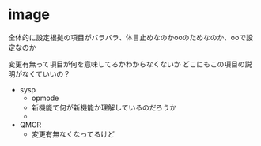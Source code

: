# image

全体的に設定根拠の項目がバラバラ、体言止めなのかooのためなのか、ooで設定なのか



変更有無って項目が何を意味してるかわからなくないか
どこにもこの項目の説明がなくていいの？


- sysp
  - opmode
  - 新機能て何が新機能か理解しているのだろうか
  -
- QMGR
  - 変更有無なくなってるけど
